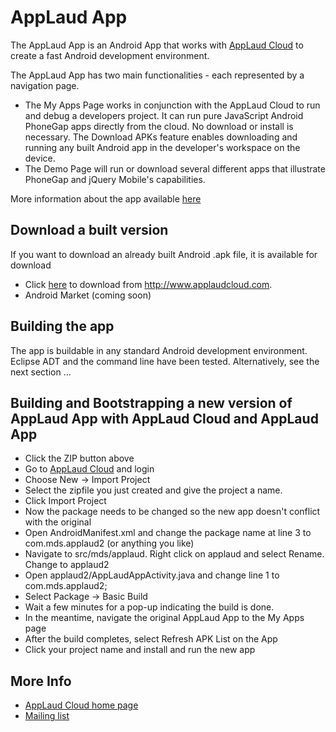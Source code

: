 AppLaud App
============================

The AppLaud App is an Android App that works with [AppLaud Cloud](http://www.applaudcloud.com) 
to create a fast Android development environment.

The AppLaud App has two main functionalities - each represented by a navigation page.

* The My Apps Page works in conjunction with the AppLaud Cloud to run and
debug a developers project. It can run pure JavaScript Android
PhoneGap apps directly from the cloud. No download or install is
necessary. The Download APKs feature enables downloading and running any built
Android app in the developer's workspace on the device.
* The Demo Page will run or download several different apps that
illustrate PhoneGap and jQuery Mobile's capabilities.

More information about the app available [here](http://www.applaudcloud.com/app.html)

Download a built version
--------

If you want to download an already built Android .apk file, it is available for download

* Click [here](http://www.applaudcloud.com/app.apk) to download from http://www.applaudcloud.com.
* Android Market (coming soon)

Building the app
--------------------

The app is buildable in any standard Android development environment. Eclipse ADT and the command line 
have been tested. Alternatively, see the next section ...

Building and Bootstrapping a new version of AppLaud App with AppLaud Cloud and AppLaud App
--------------------

* Click the ZIP button above
* Go to [AppLaud Cloud](http://www.applaudcloud.com) and login
* Choose New -> Import Project
* Select the zipfile you just created and give the project a name.
* Click Import Project
* Now the package needs to be changed so the new app doesn't conflict with the original
* Open AndroidManifest.xml and change the package name at line 3 to com.mds.applaud2 (or anything you like)
* Navigate to src/mds/applaud. Right click on applaud and select Rename. Change to applaud2
* Open applaud2/AppLaudAppActivity.java and change line 1 to com.mds.applaud2;
* Select Package -> Basic Build
* Wait a few minutes for a pop-up indicating the build is done.
* In the meantime, navigate the original AppLaud App to the My Apps page
* After the build completes, select Refresh APK List on the App
* Click your project name and install and run the new app

More Info
--------------------

* [AppLaud Cloud home page](http://www.applaudcloud.com)
* [Mailing list](https://groups.google.com/forum/#!forum/applaud-cloud)